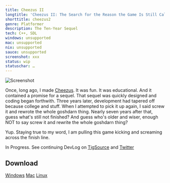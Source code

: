 ```yaml
---
title: Cheezus II
longtitle: 'Cheezus II: The Search for the Reason the Game Is Still Called Cheezus Desite the Fact That I Am No Longer Cheez'
shorttitle: cheezus2
genre: Platformer
description: The Ten-Year Sequel
tech: C++, SDL
windows: unsupported
mac: unsupported
nix: unsupported
sauce: unsupported
screenshot: xxx
status: wip
statuschar: …
---
```


![Screenshot](/assets/images/screenshots/cheezus2.png)

Once, long ago, I made [Cheezus](cheezus). It was fun. It was educational.
And it contained a promise for a sequel. That sequel was quickly designed
and coding began forthwith. Three years later, development had tapered off
because college and stuff. When I attempted to pick it up again, I said
screw it and rewrote the whole goshdarn thing. Nearly seven years after
that, guess what's still not finished? And guess who's older and wiser,
enough NOT to say screw it and rewrite the whole goshdarn thing?

Yup. Staying true to my word, I am pulling this game kicking and screaming
across the finish line.

In Progress. See continuing DevLog on [TigSource](http://is.gd/JMaRak) and [Twitter](https://twitter.com/search?q=%23cheezus2)

## Download

[Windows](http://dl.luchenlabs.com/Cheezus2FF.7z)
[Mac](http://dl.luchenlabs.com/Cheezus2FF-mac.tgz)
[Linux](http://dl.luchenlabs.com/Cheezus2FF-nix.tgz)
